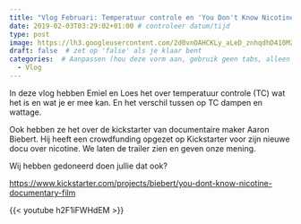 ```yaml
---
title: "Vlog Februari: Temperatuur controle en 'You Don't Know Nicotine'" # Pas aan naar titel
date: 2019-02-03T03:29:02+01:00 # controleer datum/tijd
type: post
image: https://lh3.googleusercontent.com/2d0vnOAHCKLy_aLeD_znhqdhD410MZN0KLJtM7gZjHFbImNf2qUmS6etGuX1gX3VlewzdD6UoREASc5_Xp_DV6Ce8urku1AYlVQ-y0K-vzuz8Z77xI11KIKPAMPxSDoRp0CY7BGQgqbksSskAQXtD7M3DOK5FXK6RFgJ7UXiJEEtiHFgDqhRNpN14sKSY-lODfKoR4zT1zq0syo_G6TbFjzoDeG-pLR0XZ7oHIpMtzVbqvsyXh4iDZIQIyXwtX-Ed8mzRharUfZ84VZ62bG5sb6KM6lVYMHPeASSOIoPawZx8Znw0w6iRsXmTLaN772vJMDL5GAApYrnvXRb7nIqJ6ekRQCxAxOIqsjD_DYjH5yWVOSRVSIpGDE_V_slTrgvOyOX7Yu5wKQDA2Y-TSL5eAaD0wxlf72Jp8TbULd33aHlrYGENi0g3VnDmIq9FWu4TYbrOhVyANt0xtBl0tUBd-EVoSPoxPp-8lTIsNQCAtcnsQCSqPIGYNnos2qcBNgg3DzzzDKmomcyCfII_1yN44vrEYSa_aOQhuBaSAdGIQL2CjFCXW0jTu8hzNEcK9aO6NwIY8HkS6VwK1ofCE8DjwdItuQp66FTDjkg-rtKOM1kKM6cK43aSMt4zOL-NExJ7FDkYxRMPhQxzEP8kMrFCKjK0NbfvQ_KQQgSgAfgalSYHYpdFv7OtcMoV6fuJ8LbNlecBKYB07blHFfezVEVeWvxtQ=w715-h402-no
draft: false  # zet op 'false' als je klaar bent
categories:  # Aanpassen (hou deze vorm aan, gebruik geen tabs, alleen spaties)
  - Vlog
---
```


In deze vlog hebben Emiel en Loes het over temperatuur controle (TC) wat het is en wat je er mee kan. En het verschil tussen op TC dampen en wattage.

Ook hebben ze het over de kickstarter van documentaire maker Aaron Biebert. Hij heeft een crowdfunding opgezet op Kickstarter voor zijn nieuwe docu over nicotine. We laten de trailer zien en geven onze mening.

Wij hebben gedoneerd doen jullie dat ook?

<https://www.kickstarter.com/projects/biebert/you-dont-know-nicotine-documentary-film>

{{< youtube h2F1iFWHdEM >}}

